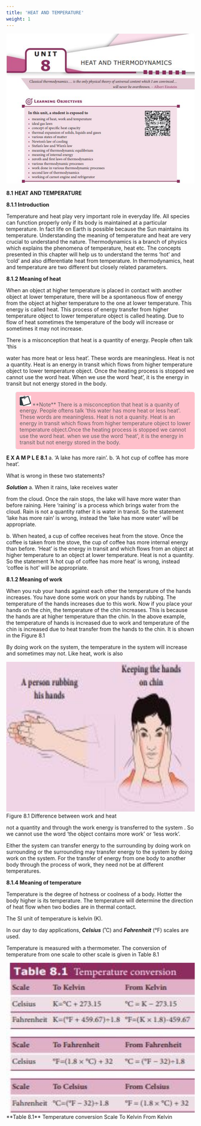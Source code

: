 ```yaml
---
title: 'HEAT AND TEMPERATURE'
weight: 1
---
```

<!-- ![Ramanujan](image_72.jpg) -->
  
<img src="image_72.jpg" alt="Ramanujan" width="1200" height="400">
<!-- **8.1** -->

<!-- **Learning Objectives**

**In this unit, a student is exposed to** 
• meaning of heat, work and temperature • ideal gas laws • concept of specific heat capacity • thermal expansion of solids, liquids and gases • various states of matter • Newton’s law of cooling • Stefan’s law and Wien’s law • meaning of thermodynamic equilibrium • meaning of internal energy • zeroth and first laws of thermodynamics • various thermodynamic processes • work done in various thermodynamic processe • second law of thermodynamics • working of carnot engine and refrigerator -->

**8.1**
**HEAT AND TEMPERATURE**

**8.1.1 Introduction**  
<!-- ## 8.1.1 Introduction -->



Temperature and heat play very important role in everyday life. All species can function properly only if its body is maintained at a particular temperature. In fact life on Earth is possible because the Sun maintains its temperature. Understanding the meaning of temperature and heat are very crucial to understand the nature. Thermodynamics is a branch of physics which explains the phenomena of temperature, heat etc. The concepts presented in this chapter will help us to understand the terms ‘hot’ and ‘cold’ and also differentiate heat from temperature. In thermodynamics, heat and temperature are two different but closely related parameters.





<!-- _Classical thermodynamics…. is the only physical t_  

s

ND THERMODYNAMICS

_heory of universal content which I am convinced… will never be overthrown. –_ Albert Einstein -->



<!-- is a branch of physics which explains the phenomena of temperature, heat etc. The concepts presented in this chapter will help us to understand the terms ‘hot’ and ‘cold’ and also differentiate heat from temperature. In thermodynamics, heat and temperature are two different but closely related parameters. -->

**8.1.2 Meaning of heat** 
<!-- ## Meaning of heat -->


When an object at higher temperature is placed in contact with another object at lower temperature, there will be a spontaneous flow of energy from the object at higher temperature to the one at lower temperature. This energy is called heat. This process of energy transfer from higher temperature object to lower temperature object is called heating. Due to flow of heat sometimes the temperature of the body will increase or sometimes it may not increase.

There is a misconception that heat is a quantity of energy. People often talk ‘this

water has more heat or less heat’. These words are meaningless. Heat is not a quantity. Heat is an energy in transit which flows from higher temperature object to lower temperature object. Once the heating process is stopped we cannot use the word heat. When we use the word ‘heat’, it is the energy in transit but not energy stored in the body.
<blockquote style="background-color: pink; padding:10px; border-radius:5px;">
<!-- ![Ramanujan](image_5.png) -->
<img src="image_5.png" alt="Ramanujan" width="30" >
**Note**
There is a misconception that heat is a quanity of energy. People oftens talk 'this water has more heat or less heat'. These words are meaningless. Heat is not a quanity. Heat is an energy in transit which flows from higher temperature object to lower temperature object.Once the heating process is stopped we cannot use the word heat. when we use the word 'heat', it is the energy in transit but not energy stored in the body.</blockquote>

**E X A M P L E  8.1** 
a. ‘A lake has more rain’. b. ‘A hot cup of coffee has more heat’.

What is wrong in these two statements?

**_Solution_**
a. When it rains, lake receives water

from the cloud. Once the rain stops, the lake will have more water than before raining. Here ‘raining’ is a process which brings water from the cloud. Rain is not a quantity rather it is water in transit. So the statement ‘lake has more rain’ is wrong, instead the ‘lake has more water’ will be appropriate.  

b. When heated, a cup of coffee receives heat from the stove. Once the coffee is taken from the stove, the cup of coffee has more internal energy than before. ‘Heat’ is the energy in transit and which flows from an object at higher temperature to an object at lower temperature. Heat is not a quantity. So the statement ‘A hot cup of coffee has more heat’ is wrong, instead ‘coffee is hot’ will be appropriate.

**8.1.2 Meaning of work**



When you rub your hands against each other the temperature of the hands increases. You have done some work on your hands by rubbing. The temperature of the hands increases due to this work. Now if you place your hands on the chin, the temperature of the chin increases. This is because the hands are at higher temperature than the chin. In the above example, the temperature of hands is increased due to work and temperature of the chin is increased due to heat transfer from the hands to the chin. It is shown in the Figure 8.1

By doing work on the system, the temperature in the system will increase and sometimes may not. Like heat, work is also

<!-- ![Ramanujan](image_66.jpg) -->
<img src="image_66.jpg" alt="Ramanujan" width="1200" height="400">
Figure 8.1 Difference between work and heat

<!-- **A person rubbing his hands**

**Keeping the hands on chin** -->




  

not a quantity and through the work energy is transferred to the system . So we cannot use the word ‘the object contains more work’ or ‘less work’.

Either the system can transfer energy to the surrounding by doing work on surrounding or the surrounding may transfer energy to the system by doing work on the system. For the transfer of energy from one body to another body through the process of work, they need not be at different temperatures.

**8.1.4 Meaning of temperature**
<!-- ## Meaning of temperature -->


Temperature is the degree of hotness or coolness of a body. Hotter the body higher is its temperature. The temperature will determine the direction of heat flow when two bodies are in thermal contact.

The SI unit of temperature is kelvin (K).

In our day to day applications, **_Celsius_** (˚C) and **_Fahrenheit_** (°F) scales are used.

Temperature is measured with a thermometer. The conversion of temperature from one scale to other scale is given in Table 8.1
<!-- ![Alt text](image-1.png) -->
<!-- ![Ramanujan](image_73.jpg) -->
<img src="image_73.jpg" alt="Ramanujan" width="1200" height="400">
**Table 8.1** Temperature conversion Scale To Kelvin From Kelvin

<!-- Celsius K=°C + 273.15 °C = K − 273.15

Fahrenheit K=(°F + 459.67)÷1.8 °F=(K × 1.8)-459.67

Scale To Fahrenheit From Fahrenheit

Celsius °F=(1.8 × °C) + 32 °C = (°F − 32)÷1.8

Scale To Celsius From Celsius

Fahrenheit °C=(°F − 32)÷1.8 °F = (1.8 × °C) + 32   -->
